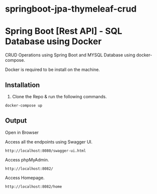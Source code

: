# springboot-jpa-thymeleaf-crud
# Spring Boot [Rest API] - SQL Database using Docker

CRUD Operations using Spring Boot and MYSQL Database using docker-compose.

Docker is required to be install on the machine.

## Installation
1) Clone the Repo & run the following commands.

```bash
docker-compose up
```

## Output

Open in Browser

Access all the endpoints using Swagger UI.

```
http://localhost:8080/swagger-ui.html
```
Access phpMyAdmin.

```
http://localhost:8082/
```

Access Homepage.

```
http://localhost:8082/home
```